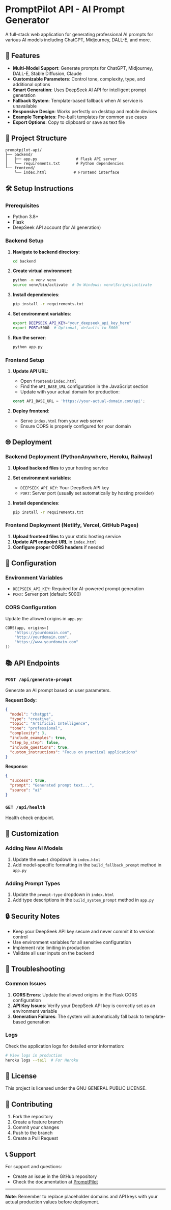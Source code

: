 # PromptPilot API - AI Prompt Generator

A full-stack web application for generating professional AI prompts for various AI models including ChatGPT, Midjourney, DALL-E, and more.

## 🚀 Features

- **Multi-Model Support**: Generate prompts for ChatGPT, Midjourney, DALL-E, Stable Diffusion, Claude
- **Customizable Parameters**: Control tone, complexity, type, and additional options
- **Smart Generation**: Uses DeepSeek AI API for intelligent prompt generation
- **Fallback System**: Template-based fallback when AI service is unavailable
- **Responsive Design**: Works perfectly on desktop and mobile devices
- **Example Templates**: Pre-built templates for common use cases
- **Export Options**: Copy to clipboard or save as text file

## 📁 Project Structure

```
promptpilot-api/
├── backend/
│   ├── app.py                 # Flask API server
│   └── requirements.txt       # Python dependencies
└── frontend/
    └── index.html            # Frontend interface
```

## 🛠️ Setup Instructions

### Prerequisites

- Python 3.8+
- Flask
- DeepSeek API account (for AI generation)

### Backend Setup

1. **Navigate to backend directory**:
   ```bash
   cd backend
   ```

2. **Create virtual environment**:
   ```bash
   python -m venv venv
   source venv/bin/activate  # On Windows: venv\Scripts\activate
   ```

3. **Install dependencies**:
   ```bash
   pip install -r requirements.txt
   ```

4. **Set environment variables**:
   ```bash
   export DEEPSEEK_API_KEY="your_deepseek_api_key_here"
   export PORT=5000  # Optional, defaults to 5000
   ```

5. **Run the server**:
   ```bash
   python app.py
   ```

### Frontend Setup

1. **Update API URL**:
   - Open `frontend/index.html`
   - Find the `API_BASE_URL` configuration in the JavaScript section
   - Update with your actual domain for production:
   ```javascript
   const API_BASE_URL = 'https://your-actual-domain.com/api';
   ```

2. **Deploy frontend**:
   - Serve `index.html` from your web server
   - Ensure CORS is properly configured for your domain

## 🌐 Deployment

### Backend Deployment (PythonAnywhere, Heroku, Railway)

1. **Upload backend files** to your hosting service
2. **Set environment variables**:
   - `DEEPSEEK_API_KEY`: Your DeepSeek API key
   - `PORT`: Server port (usually set automatically by hosting provider)

3. **Install dependencies**:
   ```bash
   pip install -r requirements.txt
   ```

### Frontend Deployment (Netlify, Vercel, GitHub Pages)

1. **Upload frontend files** to your static hosting service
2. **Update API endpoint URL** in `index.html`
3. **Configure proper CORS headers** if needed

## 🔧 Configuration

### Environment Variables

- `DEEPSEEK_API_KEY`: Required for AI-powered prompt generation
- `PORT`: Server port (default: 5000)

### CORS Configuration

Update the allowed origins in `app.py`:
```python
CORS(app, origins=[
    "https://yourdomain.com",
    "http://yourdomain.com", 
    "https://www.yourdomain.com"
])
```

## 📚 API Endpoints

### `POST /api/generate-prompt`
Generate an AI prompt based on user parameters.

**Request Body**:
```json
{
  "model": "chatgpt",
  "type": "creative",
  "topic": "Artificial Intelligence",
  "tone": "professional",
  "complexity": 3,
  "include_examples": true,
  "step_by_step": false,
  "include_questions": true,
  "custom_instructions": "Focus on practical applications"
}
```

**Response**:
```json
{
  "success": true,
  "prompt": "Generated prompt text...",
  "source": "ai"
}
```

### `GET /api/health`
Health check endpoint.

## 🎨 Customization

### Adding New AI Models
1. Update the `model` dropdown in `index.html`
2. Add model-specific formatting in the `build_fallback_prompt` method in `app.py`

### Adding Prompt Types
1. Update the `prompt-type` dropdown in `index.html`
2. Add type descriptions in the `build_system_prompt` method in `app.py`

## 🔒 Security Notes

- Keep your DeepSeek API key secure and never commit it to version control
- Use environment variables for all sensitive configuration
- Implement rate limiting in production
- Validate all user inputs on the backend

## 🐛 Troubleshooting

### Common Issues

1. **CORS Errors**: Update the allowed origins in the Flask CORS configuration
2. **API Key Issues**: Verify your DeepSeek API key is correctly set as an environment variable
3. **Generation Failures**: The system will automatically fall back to template-based generation

### Logs

Check the application logs for detailed error information:
```bash
# View logs in production
heroku logs --tail  # For Heroku
```

## 📄 License

This project is licensed under the GNU GENERAL PUBLIC LICENSE.

## 🤝 Contributing

1. Fork the repository
2. Create a feature branch
3. Commit your changes
4. Push to the branch
5. Create a Pull Request

## 📞 Support

For support and questions:
- Create an issue in the GitHub repository
- Check the documentation at [PromptPilot](https://promptpilot.opensystems.co.ke)

---

**Note**: Remember to replace placeholder domains and API keys with your actual production values before deployment.
